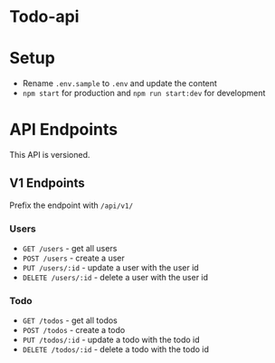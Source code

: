 # Todo-api

# Setup

- Rename `.env.sample` to `.env` and update the content
- `npm start` for production and `npm run start:dev` for development

# API Endpoints

This API is versioned.

## V1 Endpoints
Prefix the endpoint with `/api/v1/`
### Users
- `GET /users` - get all users
- `POST /users` - create a user
- `PUT /users/:id` - update a user with the user id
- `DELETE /users/:id` - delete a user with the user id

### Todo
- `GET /todos` - get all todos
- `POST /todos` - create a todo
- `PUT /todos/:id` - update a todo with the todo id
- `DELETE /todos/:id` - delete a todo with the todo id